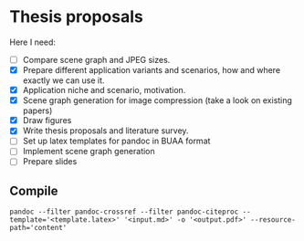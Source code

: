 # Thesis proposals

Here I need:

- [ ] Compare scene graph and JPEG sizes.
- [x] Prepare different application variants and scenarios, how and where exactly we can use it.
- [x] Application niche and scenario, motivation.
- [x] Scene graph generation for image compression (take a look on existing papers)
- [x] Draw figures
- [x] Write thesis proposals and literature survey.
- [ ] Set up latex templates for pandoc in BUAA format
- [ ] Implement scene graph generation
- [ ] Prepare slides

## Compile 
`pandoc --filter pandoc-crossref --filter pandoc-citeproc --template='<template.latex>' '<input.md>' -o '<output.pdf>' --resource-path='content'`